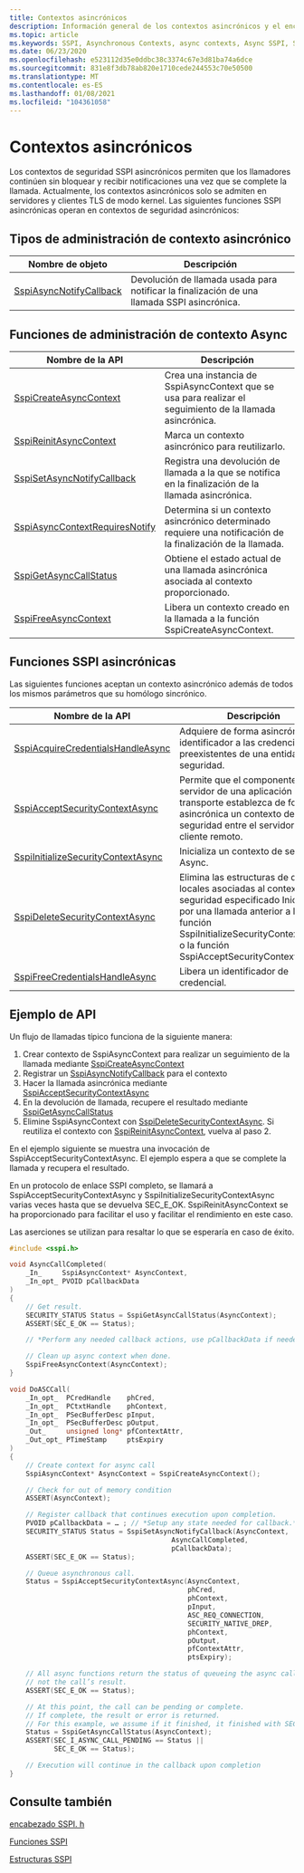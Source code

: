 ```yaml
---
title: Contextos asincrónicos
description: Información general de los contextos asincrónicos y el encabezado SSPI asincrónico.
ms.topic: article
ms.keywords: SSPI, Asynchronous Contexts, async contexts, Async SSPI, SSPI Async, Asynchronous SSPI, sspi,SspiAcceptSecurityContextAsync, SspiAcquireCredentialsHandleAsync, SspiAsyncContextRequiresNotify, SspiAsyncNotifyCallback, SspiCreateAsyncContext,SspiDeleteSecurityContextAsync, SspiFreeAsyncContext, SspiFreeCredentialsHandleAsync, SspiGetAsyncCallStatus, SspiInitializeSecurityContextAsync, SspiReinitAsyncContext, SspiSetAsyncNotifyCallback
ms.date: 06/23/2020
ms.openlocfilehash: e523112d35e0ddbc38c3374c67e3d81ba74a6dce
ms.sourcegitcommit: 831e8f3db78ab820e1710cede244553c70e50500
ms.translationtype: MT
ms.contentlocale: es-ES
ms.lasthandoff: 01/08/2021
ms.locfileid: "104361058"
---
```

# <a name="asynchronous-contexts"></a>Contextos asincrónicos

Los contextos de seguridad SSPI asincrónicos permiten que los llamadores continúen sin bloquear y recibir notificaciones una vez que se complete la llamada. Actualmente, los contextos asincrónicos solo se admiten en servidores y clientes TLS de modo kernel. Las siguientes funciones SSPI asincrónicas operan en contextos de seguridad asincrónicos:

## <a name="async-context-management-types"></a>Tipos de administración de contexto asincrónico

| Nombre de objeto | Descripción |
|-------------|--------------|
| [SspiAsyncNotifyCallback](/windows/win32/api/sspi/nc-sspi-sspiasyncnotifycallback) | Devolución de llamada usada para notificar la finalización de una llamada SSPI asincrónica. |


## <a name="async-context-management-functions"></a>Funciones de administración de contexto Async

| Nombre de la API | Descripción |
|-------------|--------------|
| [SspiCreateAsyncContext](/windows/win32/api/sspi/nf-sspi-sspicreateasynccontext) | Crea una instancia de SspiAsyncContext que se usa para realizar el seguimiento de la llamada asincrónica. |
| [SspiReinitAsyncContext](/windows/win32/api/sspi/nf-sspi-sspireinitasynccontext) | Marca un contexto asincrónico para reutilizarlo. |
| [SspiSetAsyncNotifyCallback](/windows/win32/api/sspi/nf-sspi-sspisetasyncnotifycallback) | Registra una devolución de llamada a la que se notifica en la finalización de la llamada asincrónica. |
| [SspiAsyncContextRequiresNotify](/windows/win32/api/sspi/nf-sspi-sspiasynccontextrequiresnotify) | Determina si un contexto asincrónico determinado requiere una notificación de la finalización de la llamada. |
| [SspiGetAsyncCallStatus](/windows/win32/api/sspi/nf-sspi-sspigetasynccallstatus) | Obtiene el estado actual de una llamada asincrónica asociada al contexto proporcionado.  |
| [SspiFreeAsyncContext](/windows/win32/api/sspi/nf-sspi-sspifreeasynccontext) | Libera un contexto creado en la llamada a la función SspiCreateAsyncContext. |

## <a name="async-sspi-functions"></a>Funciones SSPI asincrónicas

Las siguientes funciones aceptan un contexto asincrónico además de todos los mismos parámetros que su homólogo sincrónico.

| Nombre de la API | Descripción |
|-------------|--------------|
| [SspiAcquireCredentialsHandleAsync](/windows/win32/api/sspi/nf-sspi-sspiacquirecredentialshandleasynca) | Adquiere de forma asincrónica un identificador a las credenciales preexistentes de una entidad de seguridad. |
| [SspiAcceptSecurityContextAsync](/windows/win32/api/sspi/nf-sspi-sspiacceptsecuritycontextasync) | Permite que el componente de servidor de una aplicación de transporte establezca de forma asincrónica un contexto de seguridad entre el servidor y un cliente remoto. |
| [SspiInitializeSecurityContextAsync](/windows/win32/api/sspi/nf-sspi-sspiinitializesecuritycontextasynca) | Inicializa un contexto de seguridad Async. |
| [SspiDeleteSecurityContextAsync](/windows/win32/api/sspi/nf-sspi-sspideletesecuritycontextasync) | Elimina las estructuras de datos locales asociadas al contexto de seguridad especificado Iniciado por una llamada anterior a la función SspiInitializeSecurityContextAsync o la función SspiAcceptSecurityContextAsync. |
| [SspiFreeCredentialsHandleAsync](/windows/win32/api/sspi/nf-sspi-sspifreecredentialshandleasync) | Libera un identificador de credencial. |

## <a name="api-sample"></a>Ejemplo de API

Un flujo de llamadas típico funciona de la siguiente manera:
1) Crear contexto de SspiAsyncContext para realizar un seguimiento de la llamada mediante [SspiCreateAsyncContext](/windows/win32/api/sspi/nf-sspi-sspicreateasynccontext)
2) Registrar un [SspiAsyncNotifyCallback](/windows/win32/api/sspi/nf-sspi-sspisetasyncnotifycallback) para el contexto
3) Hacer la llamada asincrónica mediante [SspiAcceptSecurityContextAsync](/windows/win32/api/sspi/nf-sspi-sspiacceptsecuritycontextasync)
4) En la devolución de llamada, recupere el resultado mediante [SspiGetAsyncCallStatus](/windows/win32/api/sspi/nf-sspi-sspigetasynccallstatus)
5) Elimine SspiAsyncContext con [SspiDeleteSecurityContextAsync](/windows/win32/api/sspi/nf-sspi-sspideletesecuritycontextasync). Si reutiliza el contexto con [SspiReinitAsyncContext](/windows/win32/api/sspi/nf-sspi-sspireinitasynccontext), vuelva al paso 2.

En el ejemplo siguiente se muestra una invocación de SspiAcceptSecurityContextAsync. El ejemplo espera a que se complete la llamada y recupera el resultado.

En un protocolo de enlace SSPI completo, se llamará a SspiAcceptSecurityContextAsync y SspiInitializeSecurityContextAsync varias veces hasta que se devuelva SEC_E_OK. SspiReinitAsyncContext se ha proporcionado para facilitar el uso y facilitar el rendimiento en este caso.

Las aserciones se utilizan para resaltar lo que se esperaría en caso de éxito.

```cpp
#include <sspi.h>

void AsyncCallCompleted(
    _In_     SspiAsyncContext* AsyncContext,
    _In_opt_ PVOID pCallbackData
)
{
    // Get result.
    SECURITY_STATUS Status = SspiGetAsyncCallStatus(AsyncContext);
    ASSERT(SEC_E_OK == Status);

    // *Perform any needed callback actions, use pCallbackData if needed*

    // Clean up async context when done.
    SspiFreeAsyncContext(AsyncContext);
}

void DoASCCall(
    _In_opt_  PCredHandle    phCred,
    _In_opt_  PCtxtHandle    phContext,
    _In_opt_  PSecBufferDesc pInput,
    _In_opt_  PSecBufferDesc pOutput,
    _Out_     unsigned long* pfContextAttr,
    _Out_opt_ PTimeStamp     ptsExpiry
)
{
    // Create context for async call
    SspiAsyncContext* AsyncContext = SspiCreateAsyncContext();

    // Check for out of memory condition
    ASSERT(AsyncContext);

    // Register callback that continues execution upon completion.
    PVOID pCallbackData = … ; // *Setup any state needed for callback.*
    SECURITY_STATUS Status = SspiSetAsyncNotifyCallback(AsyncContext,
                                        AsyncCallCompleted,
                                        pCallbackData);
    ASSERT(SEC_E_OK == Status);

    // Queue asynchronous call.
    Status = SspiAcceptSecurityContextAsync(AsyncContext,
                                            phCred,
                                            phContext,
                                            pInput,
                                            ASC_REQ_CONNECTION,
                                            SECURITY_NATIVE_DREP,
                                            phContext,
                                            pOutput,
                                            pfContextAttr,
                                            ptsExpiry);

    // All async functions return the status of queueing the async call,
    // not the call’s result.
    ASSERT(SEC_E_OK == Status);

    // At this point, the call can be pending or complete.
    // If complete, the result or error is returned.
    // For this example, we assume if it finished, it finished with SEC_E_OK.
    Status = SspiGetAsyncCallStatus(AsyncContext);
    ASSERT(SEC_I_ASYNC_CALL_PENDING == Status ||
           SEC_E_OK == Status);

    // Execution will continue in the callback upon completion
}

```

## <a name="see-also"></a>Consulte también

[encabezado SSPI. h](/windows/win32/api/sspi/)

[Funciones SSPI](/windows/win32/api/sspi/#functions)

[Estructuras SSPI](/windows/win32/api/sspi/#structures)


